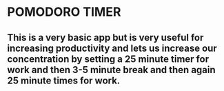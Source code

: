 # POMODORO TIMER
## This is a very basic app but is very useful for increasing productivity and lets us increase our concentration by setting a 25 minute timer for work and then 3-5 minute break and then again 25 minute times for work. 
